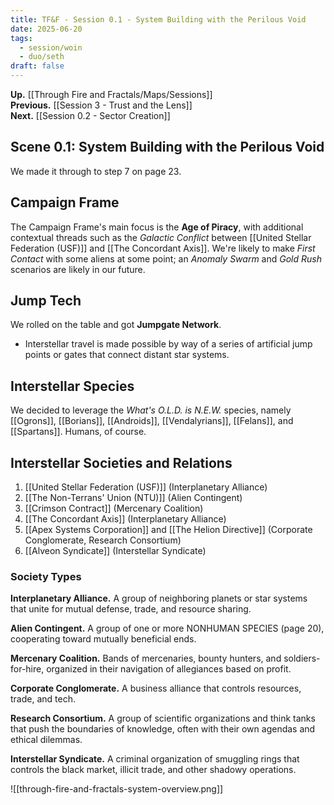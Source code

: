 ```yaml
---
title: TF&F - Session 0.1 - System Building with the Perilous Void
date: 2025-06-20
tags:
  - session/woin
  - duo/seth
draft: false
---
```

**Up.** [[Through Fire and Fractals/Maps/Sessions]]<br/>
**Previous.** [[Session 3 - Trust and the Lens]]<br/>
**Next.** [[Session 0.2 - Sector Creation]]<br/>

## Scene 0.1: System Building with the Perilous Void

We made it through to step 7 on page 23. 

## Campaign Frame

The Campaign Frame's main focus is the **Age of Piracy**, with additional contextual threads such as the *Galactic Conflict* between [[United Stellar Federation (USF)]] and [[The Concordant Axis]]. We're likely to make *First Contact* with some aliens at some point; an *Anomaly Swarm* and *Gold Rush* scenarios are likely in our future.

## Jump Tech

We rolled on the table and got **Jumpgate Network**.

- Interstellar travel is made possible by way of a series of artificial jump points or gates that connect distant star systems.

## Interstellar Species

We decided to leverage the *What's O.L.D. is N.E.W.* species, namely [[Ogrons]], [[Borians]], [[Androids]], [[Vendalyrians]], [[Felans]], and [[Spartans]]. Humans, of course.

## Interstellar Societies and Relations

1. [[United Stellar Federation (USF)]] (Interplanetary Alliance)
2. [[The Non-Terrans' Union (NTU)]] (Alien Contingent)
3. [[Crimson Contract]] (Mercenary Coalition)
4. [[The Concordant Axis]] (Interplanetary Alliance)
5. [[Apex Systems Corporation]] and [[The Helion Directive]] (Corporate Conglomerate, Research Consortium)
6. [[Alveon Syndicate]] (Interstellar Syndicate)

### Society Types

**Interplanetary Alliance.** A group of neighboring planets or star systems that unite for
mutual defense, trade, and resource sharing.

**Alien Contingent.** A group of one or more NONHUMAN SPECIES (page 20), cooperating toward mutually beneficial ends.

**Mercenary Coalition.** Bands of mercenaries, bounty hunters, and soldiers-for-hire, organized in their navigation of allegiances based on profit.

**Corporate Conglomerate.** A business alliance that controls resources, trade, and tech.

**Research Consortium.** A group of scientific organizations and think tanks that push the boundaries of knowledge, often with their own agendas and ethical dilemmas.

**Interstellar Syndicate.** A criminal organization of smuggling rings that controls the black market, illicit trade, and other shadowy operations.

![[through-fire-and-fractals-system-overview.png]]
